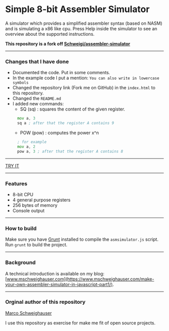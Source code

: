 # Simple 8-bit Assembler Simulator
A simulator which provides a simplified assembler syntax (based on NASM) and is simulating a x86 like cpu. Press Help inside the simulator to see an overview about the supported instructions.  

**This repository is a fork off [Schweigi/assembler-simulator](https://github.com/Schweigi/assembler-simulator)**  

---

### Changes that I have done  

- Documented the code. Put in some comments.  
- In the example code I put a mention: ```You can also write in lowercase symbols```  
- Changed the repository link (Fork me on GitHub) in the ```index.html``` to this repository.  
- Changed the ```README.md```  
- I added new commands:  
  - SQ (sq) : squares the content of the given register.  
  ```asm
    mov a, 3
    sq a ; after that the register A contains 9
  ```
  - POW (pow) : computes the power x^n  
  ```asm
    ; for example
    mov a, 2
    pow a, 3 ; after that the register A contains 8
  ```

---

[TRY IT](http://christianbender.github.io/assembler-simulator)  

---

### Features
- 8-bit CPU
- 4 general purpose registers
- 256 bytes of memory
- Console output

---

### How to build
Make sure you have <a href="http://www.gruntjs.com/" target="_blank">Grunt</a> installed to compile the `asmsimulator.js` script.
Run `grunt` to build the project.

---

### Background
A technical introduction is available on my blog: [www.mschweighauser.com](https://www.mschweighauser.com/make-your-own-assembler-simulator-in-javascript-part1/).  

---

### Orginal author of this repository  

[Marco Schweighauser](https://github.com/Schweigi)  

I use this repository as exercise for make me fit of open source projects.  


